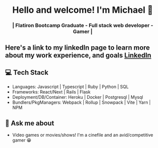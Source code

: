 <h1 align="center">
	Hello and welcome! I'm Michael 👋
</h1>

<h3 align="center">
	| Flatiron Bootcamp Graduate - Full stack web developer - Gamer |
</h3>

## Here's a link to my linkedIn page to learn more about my work experience, and goals <a href="https://www.linkedin.com/in/michael-muniz94/">LinkedIn</a>

## 💻 Tech Stack
* Languages: Javascript | Typescript | Ruby | Python | SQL
* Frameworks: React/Next | Rails | Flask
* Deployment/DB/Container: Heroku | Docker | Postgresql | Mysql
* Bundlers/PkgManagers: Webpack | Rollup | Snowpack | Vite | Yarn | NPM

## 💬 Ask me about
* Video games or movies/shows! I'm a cinefile and an avid/competitive gamer 😁

<!--
**MichaelM3/michaelm3** is a ✨ _special_ ✨ repository because its `README.md` (this file) appears on your GitHub profile.

Here are some ideas to get you started:

- 🔭 I’m currently working on ...
- 🌱 I’m currently learning ...
- 👯 I’m looking to collaborate on ...
- 🤔 I’m looking for help with ...
- 💬 Ask me about ...
- 📫 How to reach me: ...
- 😄 Pronouns: ...
- ⚡ Fun fact: ...
-->
